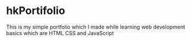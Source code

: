 # hkPortifolio
This is my simple portfolio which I made while learning web development basics which are HTML CSS and JavaScript
